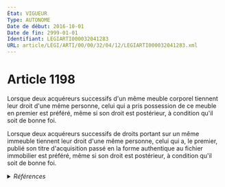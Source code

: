 ```yaml
---
État: VIGUEUR
Type: AUTONOME
Date de début: 2016-10-01
Date de fin: 2999-01-01
Identifiant: LEGIARTI000032041283
URL: article/LEGI/ARTI/00/00/32/04/12/LEGIARTI000032041283.xml
---
```


<h1>Article 1198</h1>

Lorsque deux acquéreurs successifs d'un même meuble corporel tiennent leur droit
d'une même personne, celui qui a pris possession de ce meuble en premier est
préféré, même si son droit est postérieur, à condition qu'il soit de bonne
foi.<br />

Lorsque deux acquéreurs successifs de droits portant sur un même immeuble
tiennent leur droit d'une même personne, celui qui a, le premier, publié son
titre d'acquisition passé en la forme authentique au fichier immobilier est
préféré, même si son droit est postérieur, à condition qu'il soit de bonne foi.


<details>
  <summary><em>Références</em></summary>

  <h2>Articles faisant référence à l'article</h2>
  
  <ul>
    <li>
      <a href="https://legal.tricoteuses.fr//redirection/LEGIARTI000032006591?vers=git&vers=legifrance">Ordonnance n° 2016-131 du 10 février 2016 portant réforme du droit des contrats, du régime général et de la preuve des obligations - article 2 ENTIEREMENT_MODIF</a> MODIFIE source
    </li>
  </ul>
  
  <h2>Références faites par l'article</h2>
  
  <ul>
    <li>
      2016-02-10 MODIFIE cible <a href="https://legal.tricoteuses.fr//redirection/LEGIARTI000032006591?vers=git&vers=legifrance">Ordonnance n° 2016-131 du 10 février 2016 portant réforme du droit des contrats, du régime général et de la preuve des obligations - article 2 ENTIEREMENT_MODIF</a>
    </li>
    <li>
      2999-01-01 CONCORDANCE source <a href="https://legal.tricoteuses.fr//redirection/LEGIARTI000006436326?vers=git&vers=legifrance">Code civil - article 1141 AUTONOME MODIFIE, en vigueur du 1804-03-21 au 2016-10-01</a>
    </li>
    <li>
      CODIFICATION source Loi 1804-02-07
    </li>
  </ul>
</details>
